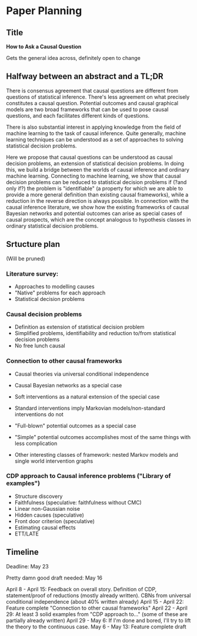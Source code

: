 # Paper Planning

## Title

**How to Ask a Causal Question**

Gets the general idea across, definitely open to change

## Halfway between an abstract and a TL;DR

There is consensus agreement that causal questions are different from questions of statistical inference. There's less agreement on what precisely constitutes a causal question. Potential outcomes and causal graphical models are two broad frameworks that can be used to pose causal questions, and each facilitates different kinds of questions.

There is also substantial interest in applying knowledge from the field of machine learning to the task of causal inference. Quite generally, machine learning techniques can be understood as a set of approaches to solving statistical decision problems. 

Here we propose that causal questions can be understood as causal decision problems, an extension of statistical decision problems. In doing this, we build a bridge between the worlds of causal inference and ordinary machine learning. Connecting to machine learning, we show that causal decision problems can be reduced to statistical decision problems if (?and only if?) the problem is "identifiable" (a property for which we are able to provide a more general definition than existing causal frameworks), while a reduction in the reverse direction is always possible. In connection with the causal inference literature, we show how the existing frameworks of causal Bayesian networks and potential outcomes can arise as special cases of causal prospects, which are the concept analogous to hypothesis classes in ordinary statistical decision problems.

## Srtucture plan

(Will be pruned)

### Literature survey:
 - Approaches to modelling causes
 - "Native" problems for each approach
 - Statistical decision problems

### Causal decision problems
 - Definition as extension of statistical decision problem
 - Simplified problems, identifiability and reduction to/from statistical decision problems
 - No free lunch causal

### Connection to other causal frameworks
 - Causal theories via universal conditional independence
 - Causal Bayesian networks as a special case
  - Soft interventions as a natural extension of the special case
  - Standard interventions imply Markovian models/non-standard interventions do not
 - "Full-blown" potential outcomes as a special case
  - "Simple" potential outcomes accomplishes most of the same things with less complication

 - Other interesting classes of framework: nested Markov models and single world intervention graphs

### CDP approach to Causal inference problems ("Library of examples")
 - Structure discovery
  - Faithfulness (speculative: faithfulness without CMC)
  - Linear non-Gaussian noise
  - Hidden causes (speculative)
  - Front door criterion (speculative)
 - Estimating causal effects
  - ETT/LATE


## Timeline

Deadline: May 23

Pretty damn good draft needed: May 16

April 8 - April 15: Feedback on overall story. Definition of CDP, statement/proof of reductions (mostly already written). CBNs from universal conditional independence (about 40% written already)
April 15 - April 22: Feature complete "Connection to other causal frameworks"
April 22 - April 29: At least 3 solid examples from "CDP approach to..." (some of these are partially already written)
April 29 - May 6: If I'm done and bored, I'll try to lift the theory to the continuous case.
May 6 - May 13: Feature complete draft